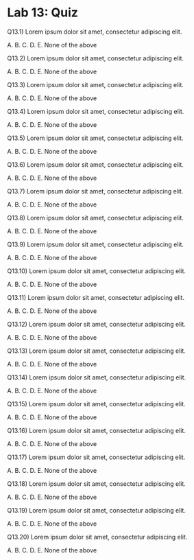 # Lab 13: Quiz


Q13.1) Lorem ipsum dolor sit amet, consectetur adipiscing elit. 

A. 
B. 
C. 
D. 
E. None of the above


Q13.2) Lorem ipsum dolor sit amet, consectetur adipiscing elit. 

A. 
B. 
C. 
D. 
E. None of the above


Q13.3) Lorem ipsum dolor sit amet, consectetur adipiscing elit. 

A. 
B. 
C. 
D. 
E. None of the above


Q13.4) Lorem ipsum dolor sit amet, consectetur adipiscing elit. 

A. 
B. 
C. 
D. 
E. None of the above


Q13.5) Lorem ipsum dolor sit amet, consectetur adipiscing elit. 

A. 
B. 
C. 
D. 
E. None of the above


Q13.6) Lorem ipsum dolor sit amet, consectetur adipiscing elit. 

A. 
B. 
C. 
D. 
E. None of the above


Q13.7) Lorem ipsum dolor sit amet, consectetur adipiscing elit. 

A. 
B. 
C. 
D. 
E. None of the above


Q13.8) Lorem ipsum dolor sit amet, consectetur adipiscing elit. 

A. 
B. 
C. 
D. 
E. None of the above


Q13.9) Lorem ipsum dolor sit amet, consectetur adipiscing elit. 

A. 
B. 
C. 
D. 
E. None of the above


Q13.10) Lorem ipsum dolor sit amet, consectetur adipiscing elit. 

A. 
B. 
C. 
D. 
E. None of the above


Q13.11) Lorem ipsum dolor sit amet, consectetur adipiscing elit. 

A. 
B. 
C. 
D. 
E. None of the above


Q13.12) Lorem ipsum dolor sit amet, consectetur adipiscing elit. 

A. 
B. 
C. 
D. 
E. None of the above


Q13.13) Lorem ipsum dolor sit amet, consectetur adipiscing elit. 

A. 
B. 
C. 
D. 
E. None of the above


Q13.14) Lorem ipsum dolor sit amet, consectetur adipiscing elit. 

A. 
B. 
C. 
D. 
E. None of the above


Q13.15) Lorem ipsum dolor sit amet, consectetur adipiscing elit. 

A. 
B. 
C. 
D. 
E. None of the above


Q13.16) Lorem ipsum dolor sit amet, consectetur adipiscing elit. 

A. 
B. 
C. 
D. 
E. None of the above


Q13.17) Lorem ipsum dolor sit amet, consectetur adipiscing elit. 

A. 
B. 
C. 
D. 
E. None of the above


Q13.18) Lorem ipsum dolor sit amet, consectetur adipiscing elit. 

A. 
B. 
C. 
D. 
E. None of the above


Q13.19) Lorem ipsum dolor sit amet, consectetur adipiscing elit. 

A. 
B. 
C. 
D. 
E. None of the above


Q13.20) Lorem ipsum dolor sit amet, consectetur adipiscing elit. 

A. 
B. 
C. 
D. 
E. None of the above
